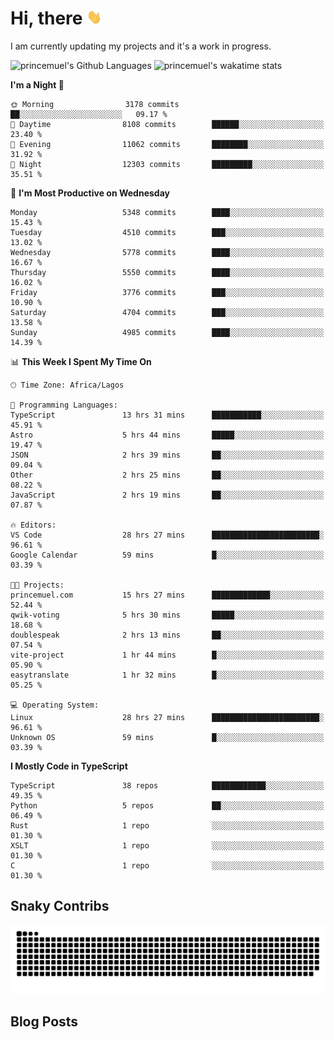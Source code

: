 # Hi, there <img src='/assets/wave.gif' alt='Just saying hello' width='24' height='24' />

<!--
**princemuel/princemuel** is a ✨ _special_ ✨ repository because its `README.md` (this file) appears on your GitHub profile.

Here are some ideas to get you started:

- 🔭 I’m currently working on ...
- 🌱 I’m currently learning ...
- 👯 I’m looking to collaborate on ...
- 🤔 I’m looking for help with ...
- 💬 Ask me about ...
- 📫 How to reach me: ...
- 😄 Pronouns: ...
- ⚡ Fun fact: ...
-->

I am currently updating my projects and it's a work in progress.

![princemuel's Github Languages](https://github-readme-stats.vercel.app/api/top-langs/?username=princemuel&text_color=586069&layout=compact&hide_border=true&title_color=0366d6&count_private=true&include_all_commits=true&theme=tokyonight&show_icons=true)
![princemuel's wakatime stats](https://github-readme-stats.vercel.app/api/wakatime?username=princemuel&text_color=586069&layout=compact&hide_border=true&title_color=0366d6&count_private=true&include_all_commits=true&theme=tokyonight&show_icons=true)

<!--START_SECTION:waka-->
**I'm a Night 🦉** 

```text
🌞 Morning                3178 commits        ██░░░░░░░░░░░░░░░░░░░░░░░   09.17 % 
🌆 Daytime                8108 commits        ██████░░░░░░░░░░░░░░░░░░░   23.40 % 
🌃 Evening                11062 commits       ████████░░░░░░░░░░░░░░░░░   31.92 % 
🌙 Night                  12303 commits       █████████░░░░░░░░░░░░░░░░   35.51 % 
```
📅 **I'm Most Productive on Wednesday** 

```text
Monday                   5348 commits        ████░░░░░░░░░░░░░░░░░░░░░   15.43 % 
Tuesday                  4510 commits        ███░░░░░░░░░░░░░░░░░░░░░░   13.02 % 
Wednesday                5778 commits        ████░░░░░░░░░░░░░░░░░░░░░   16.67 % 
Thursday                 5550 commits        ████░░░░░░░░░░░░░░░░░░░░░   16.02 % 
Friday                   3776 commits        ███░░░░░░░░░░░░░░░░░░░░░░   10.90 % 
Saturday                 4704 commits        ███░░░░░░░░░░░░░░░░░░░░░░   13.58 % 
Sunday                   4985 commits        ████░░░░░░░░░░░░░░░░░░░░░   14.39 % 
```


📊 **This Week I Spent My Time On** 

```text
🕑︎ Time Zone: Africa/Lagos

💬 Programming Languages: 
TypeScript               13 hrs 31 mins      ███████████░░░░░░░░░░░░░░   45.91 % 
Astro                    5 hrs 44 mins       █████░░░░░░░░░░░░░░░░░░░░   19.47 % 
JSON                     2 hrs 39 mins       ██░░░░░░░░░░░░░░░░░░░░░░░   09.04 % 
Other                    2 hrs 25 mins       ██░░░░░░░░░░░░░░░░░░░░░░░   08.22 % 
JavaScript               2 hrs 19 mins       ██░░░░░░░░░░░░░░░░░░░░░░░   07.87 % 

🔥 Editors: 
VS Code                  28 hrs 27 mins      ████████████████████████░   96.61 % 
Google Calendar          59 mins             █░░░░░░░░░░░░░░░░░░░░░░░░   03.39 % 

🐱‍💻 Projects: 
princemuel.com           15 hrs 27 mins      █████████████░░░░░░░░░░░░   52.44 % 
qwik-voting              5 hrs 30 mins       █████░░░░░░░░░░░░░░░░░░░░   18.68 % 
doublespeak              2 hrs 13 mins       ██░░░░░░░░░░░░░░░░░░░░░░░   07.54 % 
vite-project             1 hr 44 mins        █░░░░░░░░░░░░░░░░░░░░░░░░   05.90 % 
easytranslate            1 hr 32 mins        █░░░░░░░░░░░░░░░░░░░░░░░░   05.25 % 

💻 Operating System: 
Linux                    28 hrs 27 mins      ████████████████████████░   96.61 % 
Unknown OS               59 mins             █░░░░░░░░░░░░░░░░░░░░░░░░   03.39 % 
```

**I Mostly Code in TypeScript** 

```text
TypeScript               38 repos            ████████████░░░░░░░░░░░░░   49.35 % 
Python                   5 repos             ██░░░░░░░░░░░░░░░░░░░░░░░   06.49 % 
Rust                     1 repo              ░░░░░░░░░░░░░░░░░░░░░░░░░   01.30 % 
XSLT                     1 repo              ░░░░░░░░░░░░░░░░░░░░░░░░░   01.30 % 
C                        1 repo              ░░░░░░░░░░░░░░░░░░░░░░░░░   01.30 % 
```




<!--END_SECTION:waka-->

## Snaky Contribs

<img src='/assets/github-snake-dark.svg' alt='Snaky Contributions' />

## Blog Posts

<!-- BLOG-POST-LIST:START -->
<!-- BLOG-POST-LIST:END -->
